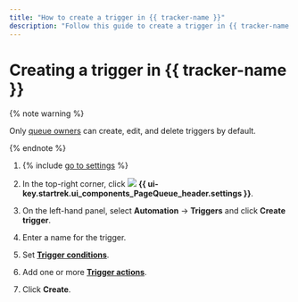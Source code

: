 ```yaml
---
title: "How to create a trigger in {{ tracker-name }}"
description: "Follow this guide to create a trigger in {{ tracker-name }}."
---
```


# Creating a trigger in {{ tracker-name }}

{% note warning %}

Only [queue owners](../manager/queue-access.md) can create, edit, and delete triggers by default.

{% endnote %}

1. {% include [go to settings](../../_includes/tracker/transition-page.md) %}

1. In the top-right corner, click ![](../../_assets/tracker/svg/queue-settings.svg) **{{ ui-key.startrek.ui_components_PageQueue_header.settings }}**.

1. On the left-hand panel, select **Automation** → **Triggers** and click **Create trigger**.

1. Enter a name for the trigger.

1. Set [**Trigger conditions**](set-condition.md).

1. Add one or more [**Trigger actions**](set-action.md).

1. Click **Create**.



